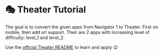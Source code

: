 # 🎭 Theater Tutorial

The goal is to convert the given apps from Navigator 1 to Theater. First on mobile, then add url support.
Their are 2 apps with increasing level of difficulty: level_1 and level_2.

Use the [official Theater README](https://github.com/lulupointu/theater#readme) to learn and apply 😉
